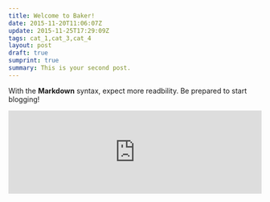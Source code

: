 ```yaml
---
title: Welcome to Baker!
date: 2015-11-20T11:06:07Z
update: 2015-11-25T17:29:09Z
tags: cat_1,cat_3,cat_4
layout: post
draft: true
sumprint: true
summary: This is your second post.
---
```


With the **Markdown** syntax, expect more readbility. Be prepared to start blogging!

<iframe width="100%" height="166" scrolling="no" frameborder="no" src="https://w.soundcloud.com/player/?url=https%3A//api.soundcloud.com/tracks/121515363&color=ff5500"></iframe>
